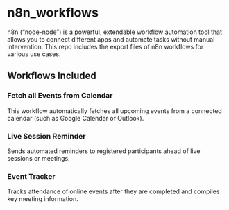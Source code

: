 # n8n_workflows

n8n (“node-node”) is a powerful, extendable workflow automation tool that allows you to connect different apps and automate tasks without manual intervention.
This repo includes the export files of n8n workflows for various use cases.

## Workflows Included

### Fetch all Events from Calendar
This workflow automatically fetches all upcoming events from a connected calendar (such as Google Calendar or Outlook).

### Live Session Reminder
Sends automated reminders to registered participants ahead of live sessions or meetings.

### Event Tracker
Tracks attendance of online events after they are completed and compiles key meeting information.
